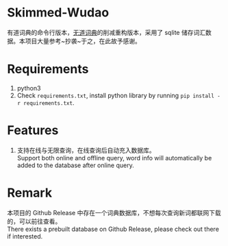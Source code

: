 # Skimmed-Wudao
有道词典的命令行版本，[无道词典](https://github.com/ChestnutHeng/Wudao-dict)的削减重构版本，采用了 sqlite 储存词汇数据。本项目大量参考~抄袭~于之，在此故予感谢｡

# Requirements
1. python3
2. Check `requirements.txt`, install python library by running `pip install -r requirements.txt`.

# Features
1. 支持在线与无限查询，在线查询后自动充入数据库。<br /> Support both online and offline query, word info will automatically be added to the database after online query.

# Remark
本项目的 Github Release 中存在一个词典数据库，不想每次查询新词都联网下载的，可以前往查看。<br>
There exists a prebuilt database on Github Release, please check out there if interested.
